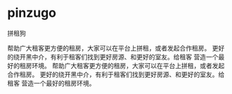 # pinzugo
拼租狗

帮助广大租客更方便的租房，大家可以在平台上拼租，或者发起合作租房。
更好的绕开黑中介，有利于租客们找到更好房源、和更好的室友。给租客
营造一个最好的租房环境。
帮助广大租客更方便的租房，大家可以在平台上拼租，或者发起合作租房。
更好的绕开黑中介，有利于租客们找到更好房源、和更好的室友。给租客 营造一个最好的租房环境。